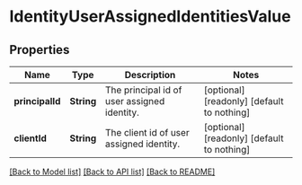 # IdentityUserAssignedIdentitiesValue


## Properties
Name | Type | Description | Notes
------------ | ------------- | ------------- | -------------
**principalId** | **String** | The principal id of user assigned identity. | [optional] [readonly] [default to nothing]
**clientId** | **String** | The client id of user assigned identity. | [optional] [readonly] [default to nothing]


[[Back to Model list]](../README.md#models) [[Back to API list]](../README.md#api-endpoints) [[Back to README]](../README.md)


